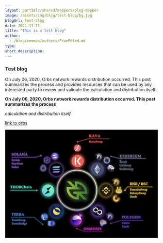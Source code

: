 ```yaml
---
layout: partials/shared/mappers/blog-mapper
image: /assets/img/blog/test-blog/bg.jpg
blogUrl: test-blog
date: 2021-11-11
title: "This is a test blog"
author:
  - /blog/common/authors/EranPeled.md
type:
short_description: 
---
```



### Test blog

On July 06, 2020, Orbs network rewards distribution occurred. This post summarizes the process and provides resources that can be used by any interested party to review and validate the calculation and distribution itself.


**On July 06, 2020, Orbs network rewards distribution occurred. This post summarizes the process**

*calculation and distribution itself*

[link to orbs](https://www.orbs.com/blog/)

![](/assets/img/blog/test-blog/img.png)

<div class='line-separator'></div>
